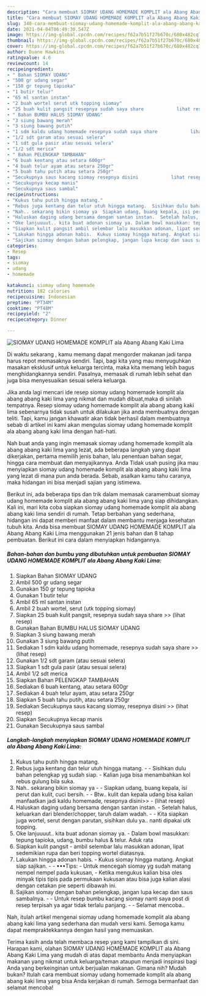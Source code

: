 ```yaml
---
description: "Cara membuat SIOMAY UDANG HOMEMADE KOMPLIT ala Abang Abang Kaki Lima yang enak Untuk Jualan"
title: "Cara membuat SIOMAY UDANG HOMEMADE KOMPLIT ala Abang Abang Kaki Lima yang enak Untuk Jualan"
slug: 340-cara-membuat-siomay-udang-homemade-komplit-ala-abang-abang-kaki-lima-yang-enak-untuk-jualan
date: 2021-04-04T06:49:30.547Z
image: https://img-global.cpcdn.com/recipes/f62a7b51f27b670c/680x482cq70/siomay-udang-homemade-komplit-ala-abang-abang-kaki-lima-foto-resep-utama.jpg
thumbnail: https://img-global.cpcdn.com/recipes/f62a7b51f27b670c/680x482cq70/siomay-udang-homemade-komplit-ala-abang-abang-kaki-lima-foto-resep-utama.jpg
cover: https://img-global.cpcdn.com/recipes/f62a7b51f27b670c/680x482cq70/siomay-udang-homemade-komplit-ala-abang-abang-kaki-lima-foto-resep-utama.jpg
author: Duane Hawkins
ratingvalue: 4.6
reviewcount: 14
recipeingredient:
- " Bahan SIOMAY UDANG"
- "500 gr udang segar"
- "150 gr tepung tapioka"
- "1 butir telur"
- "65 ml santan instan"
- "2 buah wortel serut utk topping siomay"
- "25 buah kulit pangsit resepnya sudah saya share            lihat resep"
- " Bahan BUMBU HALUS SIOMAY UDANG"
- "3 siung bawang merah"
- "3 siung bawang putih"
- "1 sdm kaldu udang homemade resepnya sudah saya share            lihat resep"
- "1/2 sdt garam atau sesuai selera"
- "1 sdt gula pasir atau sesuai selera"
- "1/2 sdt merica"
- " Bahan PELENGKAP TAMBAHAN"
- "6 buah kentang atau setara 600gr"
- "4 buah telur ayam atau setara 250gr"
- "5 buah tahu putih atau setara 250gr"
- "Secukupnya saus kacang siomay resepnya disini            lihat resep"
- "Secukupnya kecap manis"
- "Secukupnya saus sambal"
recipeinstructions:
- "Kukus tahu putih hingga matang."
- "Rebus juga kentang dan telur utuh hingga matang.  Sisihkan dulu bahan pelengkap yg sudah siap. Kalian juga bisa menambahkan kol rebus gulung bila suka."
- "Nah.. sekarang bikin siomay ya  Siapkan udang, buang kepala, isi perut dan kulit, cuci bersih.   Btw.. kulit dan kepala udang bisa kalian manfaatkan jadi kaldu homemade, resepnya disini&gt;&gt;           (lihat resep)"
- "Haluskan daging udang bersama dengan santan instan.  Setelah halus, keluarkan dari blender/chopper, taruh dalam wadah.  Kita siapkan juga wortel, serut dengan parutan, sisihkan dulu ya.. nanti dipakai utk topping."
- "Oke lanjuuuut.. kita buat adonan siomay ya. Dalam bowl masukkan: tepung tapioka, udang, bumbu halus &amp; telur. Aduk rata"
- "Siapkan kulit pangsit ambil selembar lalu masukkan adonan, lipat sedemikian rupa dan beri topping wortel diatasnya."
- "Lakukan hingga adonan habis.  Kukus siomay hingga matang. Angkat siap sajikan.  •••Tips: Untuk mencegah siomay yg sudah matang nempel nempel pada kukusan, Ketika mengukus kalian bisa oles minyak tipis tipis pada permukaan kukusan atau bisa juga kalian alasi dengan cetakan pie seperti dibawah ini."
- "Sajikan siomay dengan bahan pelengkap, jangan lupa kecap dan saus sambalnya.  Untuk resep bumbu kacang siomay nanti saya post di resep terpisah ya agar tidak terlalu panjang.   Selamat mencoba.."
categories:
- Resep
tags:
- siomay
- udang
- homemade

katakunci: siomay udang homemade 
nutrition: 182 calories
recipecuisine: Indonesian
preptime: "PT34M"
cooktime: "PT48M"
recipeyield: "2"
recipecategory: Dinner

---
```



![SIOMAY UDANG HOMEMADE KOMPLIT ala Abang Abang Kaki Lima](https://img-global.cpcdn.com/recipes/f62a7b51f27b670c/680x482cq70/siomay-udang-homemade-komplit-ala-abang-abang-kaki-lima-foto-resep-utama.jpg)

Di waktu  sekarang , kamu memang dapat mengorder makanan jadi tanpa harus repot memasaknya sendiri. Tapi, bagi kita yang mau menyuguhkan masakan eksklusif untuk keluarga tercinta, maka kita memang lebih bagus menghidangkannya sendiri. Pasalnya, memasak di rumah lebih sehat dan juga bisa menyesuaikan sesuai selera keluarga.

Jika anda lagi mencari ide resep siomay udang homemade komplit ala abang abang kaki lima yang nikmat dan mudah dibuat,maka di sinilah tempatnya. Resep siomay udang homemade komplit ala abang abang kaki lima  sebenarnya tidak susah untuk dilakukan jika anda membuatnya dengan teliti. Tapi, kamu jangan khawatir akan tidak berhasil dalam membuatnya 
sebab di artikel ini kami akan mengulas siomay udang homemade komplit ala abang abang kaki lima dengan hati-hati.  



Nah buat anda yang ingin memasak siomay udang homemade komplit ala abang abang kaki lima yang lezat, ada beberapa langkah yang dapat dikerjakan, pertama memilih jenis bahan, lalu penentuan bahan segar, hingga cara membuat dan menyajikannya. Anda Tidak usah pusing jika mau menyiapkan siomay udang homemade komplit ala abang abang kaki lima yang lezat di mana pun anda berada. Sebab, asalkan kamu  tahu caranya, maka hidangan ini bisa menjadi sajian yang istimewa.

Berikut ini, ada beberapa tips dan trik dalam memasak caramembuat siomay udang homemade komplit ala abang abang kaki lima yang siap dihidangkan. Kali ini, mari kita coba siapkan siomay udang homemade komplit ala abang abang kaki lima sendiri di rumah. Tetap berbahan yang sederhana, hidangan ini dapat memberi manfaat dalam membantu menjaga kesehatan tubuh kita. Anda bisa membuat SIOMAY UDANG HOMEMADE KOMPLIT ala Abang Abang Kaki Lima menggunakan 21 jenis bahan dan 8 tahap pembuatan. Berikut ini cara dalam menyiapkan hidangannya.

<!--inarticleads1-->

##### Bahan-bahan dan bumbu yang dibutuhkan untuk pembuatan SIOMAY UDANG HOMEMADE KOMPLIT ala Abang Abang Kaki Lima:

1. Siapkan  Bahan SIOMAY UDANG
1. Ambil 500 gr udang segar
1. Gunakan 150 gr tepung tapioka
1. Gunakan 1 butir telur
1. Ambil 65 ml santan instan
1. Ambil 2 buah wortel, serut (utk topping siomay)
1. Siapkan 25 buah kulit pangsit, resepnya sudah saya share &gt;&gt;           (lihat resep)
1. Gunakan  Bahan BUMBU HALUS SIOMAY UDANG
1. Siapkan 3 siung bawang merah
1. Gunakan 3 siung bawang putih
1. Sediakan 1 sdm kaldu udang homemade, resepnya sudah saya share &gt;&gt;           (lihat resep)
1. Gunakan 1/2 sdt garam (atau sesuai selera)
1. Siapkan 1 sdt gula pasir (atau sesuai selera)
1. Ambil 1/2 sdt merica
1. Siapkan  Bahan PELENGKAP TAMBAHAN
1. Sediakan 6 buah kentang, atau setara 600gr
1. Sediakan 4 buah telur ayam, atau setara 250gr
1. Siapkan 5 buah tahu putih, atau setara 250gr
1. Sediakan Secukupnya saus kacang siomay, resepnya disini &gt;&gt;           (lihat resep)
1. Siapkan Secukupnya kecap manis
1. Gunakan Secukupnya saus sambal




<!--inarticleads2-->

##### Langkah-langkah menyiapkan SIOMAY UDANG HOMEMADE KOMPLIT ala Abang Abang Kaki Lima:

1. Kukus tahu putih hingga matang.
1. Rebus juga kentang dan telur utuh hingga matang. -  - Sisihkan dulu bahan pelengkap yg sudah siap. - Kalian juga bisa menambahkan kol rebus gulung bila suka.
1. Nah.. sekarang bikin siomay ya -  - Siapkan udang, buang kepala, isi perut dan kulit, cuci bersih.  -  - Btw.. kulit dan kepala udang bisa kalian manfaatkan jadi kaldu homemade, resepnya disini&gt;&gt; -           (lihat resep)
1. Haluskan daging udang bersama dengan santan instan.  - Setelah halus, keluarkan dari blender/chopper, taruh dalam wadah. -  - Kita siapkan juga wortel, serut dengan parutan, sisihkan dulu ya.. nanti dipakai utk topping.
1. Oke lanjuuuut.. kita buat adonan siomay ya. - Dalam bowl masukkan: tepung tapioka, udang, bumbu halus &amp; telur. Aduk rata
1. Siapkan kulit pangsit - ambil selembar lalu masukkan adonan, lipat sedemikian rupa dan beri topping wortel diatasnya.
1. Lakukan hingga adonan habis.  - Kukus siomay hingga matang. Angkat siap sajikan. -  - •••Tips: - Untuk mencegah siomay yg sudah matang nempel nempel pada kukusan, - Ketika mengukus kalian bisa oles minyak tipis tipis pada permukaan kukusan atau bisa juga kalian alasi dengan cetakan pie seperti dibawah ini.
1. Sajikan siomay dengan bahan pelengkap, jangan lupa kecap dan saus sambalnya. -  - Untuk resep bumbu kacang siomay nanti saya post di resep terpisah ya agar tidak terlalu panjang.  -  - Selamat mencoba..




Nah, itulah artikel mengenai  siomay udang homemade komplit ala abang abang kaki lima  yang sederhana dan mudah versi kami. Semoga kamu dapat mempraktekkannya dengan hasil yang memuaskan. 

Terima kasih anda telah membaca resep yang kami tampilkan di sini. Harapan kami, olahan  SIOMAY UDANG HOMEMADE KOMPLIT ala Abang Abang Kaki Lima yang mudah di atas dapat membantu Anda menyiapkan makanan yang nikmat untuk keluarga/teman ataupun menjadi inspirasi bagi Anda yang berkeinginan untuk berjualan makanan. Gimana nih? Mudah bukan? Itulah cara membuat siomay udang homemade komplit ala abang abang kaki lima yang bisa Anda kerjakan di rumah. Semoga bermanfaat dan selamat mencoba!

